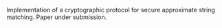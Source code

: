 Implementation of a cryptographic protocol for secure approximate string matching. Paper under submission.